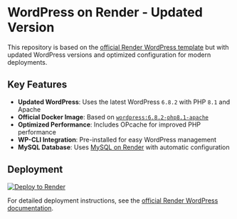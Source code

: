 # WordPress on Render - Updated Version

This repository is based on the [official Render WordPress template](https://github.com/render-examples/wordpress) but with updated WordPress versions and optimized configuration for modern deployments.

## Key Features

* **Updated WordPress**: Uses the latest WordPress `6.8.2` with PHP `8.1` and Apache
* **Official Docker Image**: Based on [`wordpress:6.8.2-php8.1-apache`](https://hub.docker.com/_/wordpress/)
* **Optimized Performance**: Includes OPcache for improved PHP performance
* **WP-CLI Integration**: Pre-installed for easy WordPress management
* **MySQL Database**: Uses [MySQL on Render](https://render.com/docs/deploy-mysql) with automatic configuration


## Deployment

[![Deploy to Render](https://render.com/images/deploy-to-render-button.svg)](https://render.com/deploy?repo=https://github.com/YojanHernandez/wp-render-update)

For detailed deployment instructions, see the [official Render WordPress documentation](https://render.com/docs/deploy-wordpress).
